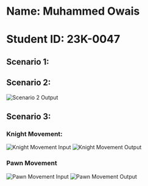 # Name: Muhammed Owais
# Student ID: 23K-0047

## Scenario 1:


## Scenario 2:
![Scenario 2 Output]((image.png))

## Scenario 3:

### Knight Movement:
![Knight Movement Input]((image-1.png))
![Knight Movement Output]((image-2.png))

### Pawn Movement
![Pawn Movement Input]((image-3.png))
![Pawn Movement Output]((image-4.png))